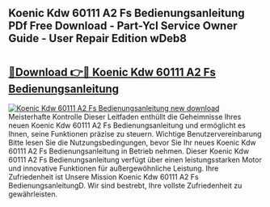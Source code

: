## Koenic Kdw 60111 A2 Fs Bedienungsanleitung PDf Free Download - Part-YcI Service Owner Guide - User Repair Edition wDeb8

# <h2><a href="http://df50s4f.blite.top/?on=Koenic+Kdw+60111+A2+Fs+Bedienungsanleitung">🔗Download 👉🔴 Koenic Kdw 60111 A2 Fs Bedienungsanleitung</a></h2>

[![Koenic Kdw 60111 A2 Fs Bedienungsanleitung new download](https://i.imgur.com/lujVjoI.png)](http://df50s4f.blite.top/?on=Koenic+Kdw+60111+A2+Fs+Bedienungsanleitung)
Meisterhafte Kontrolle Dieser Leitfaden enthüllt die Geheimnisse Ihres neuen Koenic Kdw 60111 A2 Fs Bedienungsanleitung und ermöglicht es Ihnen, seine Funktionen präzise zu steuern. Wichtige Benutzervereinbarung Bitte lesen Sie die Nutzungsbedingungen, bevor Sie Ihr neues Koenic Kdw 60111 A2 Fs Bedienungsanleitung in Betrieb nehmen. Dieser Koenic Kdw 60111 A2 Fs Bedienungsanleitung verfügt über einen leistungsstarken Motor und innovative Funktionen für außergewöhnliche Leistung. Ihre Zufriedenheit ist Unsere Mission Koenic Kdw 60111 A2 Fs BedienungsanleitungD. Wir sind bestrebt, Ihre vollste Zufriedenheit zu gewährleisten.
